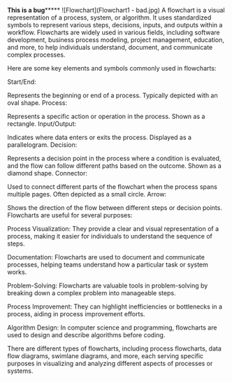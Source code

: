 **************This is a bug*******************
![Flowchart](Flowchart1 - bad.jpg)
A flowchart is a visual representation of a process, system, or algorithm. It uses standardized symbols to represent various steps, decisions, inputs, and outputs within a workflow. Flowcharts are widely used in various fields, including software development, business process modeling, project management, education, and more, to help individuals understand, document, and communicate complex processes.

Here are some key elements and symbols commonly used in flowcharts:

Start/End:

Represents the beginning or end of a process. Typically depicted with an oval shape.
Process:

Represents a specific action or operation in the process. Shown as a rectangle.
Input/Output:

Indicates where data enters or exits the process. Displayed as a parallelogram.
Decision:

Represents a decision point in the process where a condition is evaluated, and the flow can follow different paths based on the outcome. Shown as a diamond shape.
Connector:

Used to connect different parts of the flowchart when the process spans multiple pages. Often depicted as a small circle.
Arrow:

Shows the direction of the flow between different steps or decision points.
Flowcharts are useful for several purposes:

Process Visualization: They provide a clear and visual representation of a process, making it easier for individuals to understand the sequence of steps.

Documentation: Flowcharts are used to document and communicate processes, helping teams understand how a particular task or system works.

Problem-Solving: Flowcharts are valuable tools in problem-solving by breaking down a complex problem into manageable steps.

Process Improvement: They can highlight inefficiencies or bottlenecks in a process, aiding in process improvement efforts.

Algorithm Design: In computer science and programming, flowcharts are used to design and describe algorithms before coding.

There are different types of flowcharts, including process flowcharts, data flow diagrams, swimlane diagrams, and more, each serving specific purposes in visualizing and analyzing different aspects of processes or systems.
